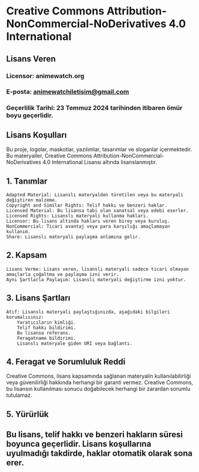 # Creative Commons Attribution-NonCommercial-NoDerivatives 4.0 International

## Lisans Veren 

### Licensor: animewatch.org
### E-posta: animewatchiletisim@gmail.com
### Geçerlilik Tarihi: 23 Temmuz 2024 tarihinden itibaren ömür boyu geçerlidir.

## Lisans Koşulları

Bu proje, logolar, maskotlar, yazılımlar, tasarımlar ve sloganlar içermektedir. Bu materyaller, Creative Commons Attribution-NonCommercial-NoDerivatives 4.0 International Lisansı altında lisanslanmıştır.

## 1. Tanımlar

    Adapted Material: Lisanslı materyalden türetilen veya bu materyali değiştiren malzeme.
    Copyright and Similar Rights: Telif hakkı ve benzeri haklar.
    Licensed Material: Bu lisansa tabi olan sanatsal veya edebi eserler.
    Licensed Rights: Lisanslı materyali kullanma hakları.
    Licensor: Bu lisans altında hakları veren birey veya kuruluş.
    NonCommercial: Ticari avantaj veya para karşılığı amaçlamayan kullanım.
    Share: Lisanslı materyali paylaşma anlamına gelir.

## 2. Kapsam

    Lisans Verme: Lisans veren, lisanslı materyali sadece ticari olmayan amaçlarla çoğaltma ve paylaşma izni verir.
    Aynı Şartlarla Paylaşım: Lisanslı materyali değiştirme izni yoktur.

## 3. Lisans Şartları

    Atıf: Lisanslı materyali paylaştığınızda, aşağıdaki bilgileri korumalısınız:
        Yaratıcıların kimliği.
        Telif hakkı bildirimi.
        Bu lisansa referans.
        Feragatname bildirimi.
        Lisanslı materyale giden URI veya bağlantı.

## 4. Feragat ve Sorumluluk Reddi

Creative Commons, lisans kapsamında sağlanan materyalin kullanılabilirliği veya güvenilirliği hakkında herhangi bir garanti vermez. Creative Commons, bu lisansın kullanılması sonucu doğabilecek herhangi bir zarardan sorumlu tutulamaz.

## 5. Yürürlük

## Bu lisans, telif hakkı ve benzeri hakların süresi boyunca geçerlidir. Lisans koşullarına uyulmadığı takdirde, haklar otomatik olarak sona erer.
